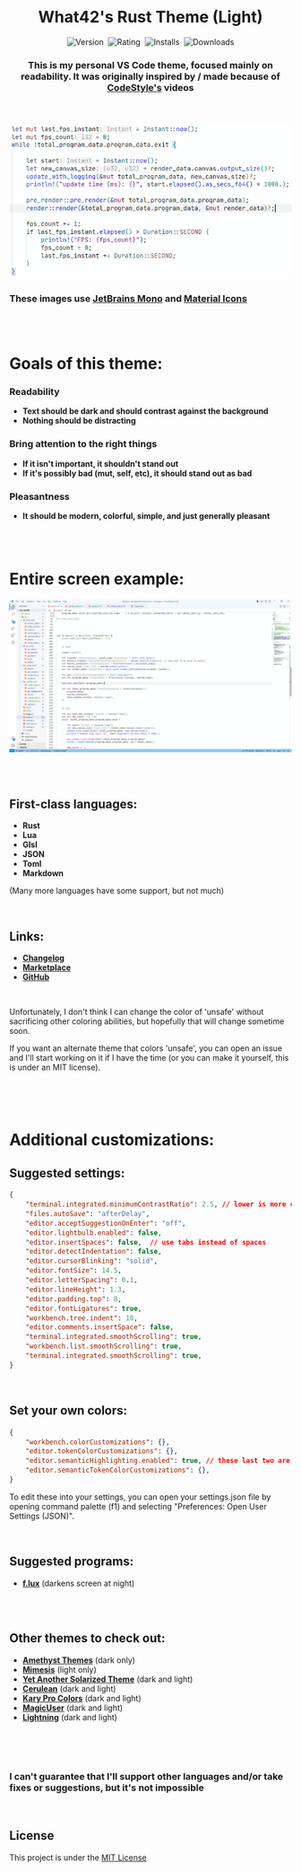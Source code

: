 <br>

<h1 align="center">What42's Rust Theme (Light)</h1>

<p align="center">
	<img src="https://vsmarketplacebadges.dev/version-short/What42Pizza.what42s-rust-theme-light.png?style=for-the-badge&colorA=44444D&colorB=357FE2&label=VERSION" alt="Version">&nbsp;
	<img src="https://vsmarketplacebadges.dev/rating-short/What42Pizza.what42s-rust-theme-light.png?style=for-the-badge&colorA=44444D&colorB=0671FF&label=Rating" alt="Rating">&nbsp;
	<img src="https://vsmarketplacebadges.dev/installs-short/What42Pizza.what42s-rust-theme-light.png?style=for-the-badge&colorA=44444D&colorB=0671FF&label=Installs" alt="Installs">&nbsp;
	<img src="https://vsmarketplacebadges.dev/downloads-short/What42Pizza.what42s-rust-theme-light.png?style=for-the-badge&colorA=44444D&colorB=0671FF&label=Downloads" alt="Downloads">
</p>

<h3 align="center" style="font-weight: bold;">This is my personal VS Code theme, focused mainly on readability. It was originally inspired by / made because of <a href="https://www.youtube.com/@_codestyle">CodeStyle's</a> videos</p>

<h3 align="left" comment="this is needed to stop the image from being centered"></h3>

<br>

![Entire screen example](images/example.png)

### These images use [JetBrains Mono](https://www.jetbrains.com/lp/mono/) and [Material Icons](https://marketplace.visualstudio.com/items?itemName=PKief.material-icon-theme)

<br>
<br>

# Goals of this theme:

### Readability
  - **Text should be dark and should contrast against the background**
  - **Nothing should be distracting**
### Bring attention to the right things
  - **If it isn't important, it shouldn't stand out**
  - **If it's possibly bad (mut, self, etc), it should stand out as bad**
### Pleasantness
  - **It should be modern, colorful, simple, and just generally pleasant**

<br>
<br>

# Entire screen example:

![Entire screen example](images/entire_screen.png)

<br>
<br>

## First-class languages:

- **Rust**
- **Lua**
- **Glsl**
- **JSON**
- **Toml**
- **Markdown**

(Many more languages have some support, but not much)

<br>

## Links:

- **[Changelog](CHANGELOG.md)**
- **[Marketplace](https://marketplace.visualstudio.com/items?itemName=What42Pizza.what42s-rust-theme-light)**
- **[GitHub](https://github.com/What42Pizza/What42s-Rust-Theme_Light)**

<br>

Unfortunately, I don't think I can change the color of 'unsafe' without sacrificing other coloring abilities, but hopefully that will change sometime soon.

If you want an alternate theme that colors 'unsafe', you can open an issue and I'll start working on it if I have the time (or you can make it yourself, this is under an MIT license).

<br>
<br>
<br>

# Additional customizations:

## Suggested settings:

``` json
{
	"terminal.integrated.minimumContrastRatio": 2.5, // lower is more colorful, higher is easier to read
	"files.autoSave": "afterDelay",
	"editor.acceptSuggestionOnEnter": "off",
	"editor.lightbulb.enabled": false,
	"editor.insertSpaces": false,  // use tabs instead of spaces
	"editor.detectIndentation": false,
	"editor.cursorBlinking": "solid",
	"editor.fontSize": 14.5,
	"editor.letterSpacing": 0.1,
	"editor.lineHeight": 1.3,
	"editor.padding.top": 8,
	"editor.fontLigatures": true,
	"workbench.tree.indent": 10,
	"editor.comments.insertSpace": false,
	"terminal.integrated.smoothScrolling": true,
	"workbench.list.smoothScrolling": true,
	"terminal.integrated.smoothScrolling": true,
}
```

<br>

## Set your own colors:

``` json
{
	"workbench.colorCustomizations": {},
	"editor.tokenColorCustomizations": {},
	"editor.semanticHighlighting.enabled": true, // these last two are optional
	"editor.semanticTokenColorCustomizations": {},
}
```

To edit these into your settings, you can open your settings.json file by opening command palette (f1) and selecting "Preferences: Open User Settings (JSON)".

<br>

## Suggested programs:

- **[f.lux](https://justgetflux.com/)** (darkens screen at night)

<br>
<br>

## Other themes to check out:

- **[Amethyst Themes](https://marketplace.visualstudio.com/items?itemName=amodio.amethyst-theme)** (dark only)
- **[Mimesis](https://marketplace.visualstudio.com/items?itemName=AlexanderDyriavin.mimesis)** (light only)
- **[Yet Another Solarized Theme](https://marketplace.visualstudio.com/items?itemName=JulianSchelb.yet-another-solarized-theme)** (dark and light)
- **[Cerulean](https://marketplace.visualstudio.com/items?itemName=OwenWilliams.cerulean)** (dark and light)
- **[Kary Pro Colors](https://marketplace.visualstudio.com/items?itemName=karyfoundation.theme-karyfoundation-themes)** (dark and light)
- **[MagicUser](https://marketplace.visualstudio.com/items?itemName=BernardoPires.magicuser-color-themes)** (dark and light)
- **[Lightning](https://marketplace.visualstudio.com/items?itemName=zevross.lightning)** (dark and light)

<br>
<br>
<br>

### **I can't guarantee that I'll support other languages and/or take fixes or suggestions, but it's not impossible**

<br>

## License

This project is under the [MIT License](LICENSE)
